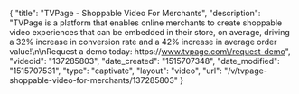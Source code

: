 {
    "title": "TVPage - Shoppable Video For Merchants",
    "description": "TVPage is a platform that enables online merchants to create shoppable video experiences that can be embedded in their store, on average, driving a 32% increase in conversion rate and a 42% increase in average order value!\n\nRequest a demo today: https:\/\/www.tvpage.com\/request-demo",
    "videoid": "137285803",
    "date_created": "1515707348",
    "date_modified": "1515707531",
    "type": "captivate",
    "layout": "video",
    "url": "\/v\/tvpage-shoppable-video-for-merchants\/137285803"
}